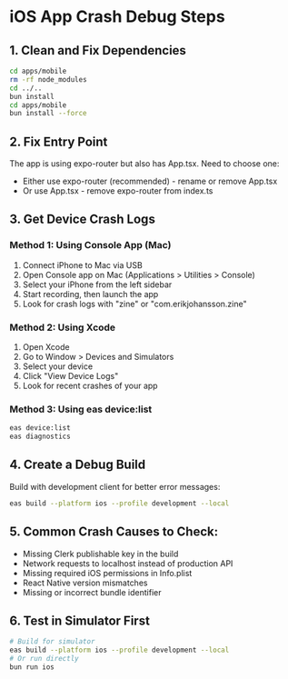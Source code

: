 # iOS App Crash Debug Steps

## 1. Clean and Fix Dependencies
```bash
cd apps/mobile
rm -rf node_modules
cd ../..
bun install
cd apps/mobile
bun install --force
```

## 2. Fix Entry Point
The app is using expo-router but also has App.tsx. Need to choose one:
- Either use expo-router (recommended) - rename or remove App.tsx
- Or use App.tsx - remove expo-router from index.ts

## 3. Get Device Crash Logs

### Method 1: Using Console App (Mac)
1. Connect iPhone to Mac via USB
2. Open Console app on Mac (Applications > Utilities > Console)
3. Select your iPhone from the left sidebar
4. Start recording, then launch the app
5. Look for crash logs with "zine" or "com.erikjohansson.zine"

### Method 2: Using Xcode
1. Open Xcode
2. Go to Window > Devices and Simulators
3. Select your device
4. Click "View Device Logs"
5. Look for recent crashes of your app

### Method 3: Using eas device:list
```bash
eas device:list
eas diagnostics
```

## 4. Create a Debug Build
Build with development client for better error messages:
```bash
eas build --platform ios --profile development --local
```

## 5. Common Crash Causes to Check:
- Missing Clerk publishable key in the build
- Network requests to localhost instead of production API
- Missing required iOS permissions in Info.plist
- React Native version mismatches
- Missing or incorrect bundle identifier

## 6. Test in Simulator First
```bash
# Build for simulator
eas build --platform ios --profile development --local
# Or run directly
bun run ios
```
